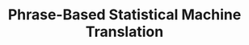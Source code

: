 ---
title: "Phrase-Based Statistical Machine Translation"

categories: ['']

tags: ['Phrase', 'Based', 'Statistical', 'Machine', 'Translation']

arabic: ['منهج الترجمة الإحصائي القائم على مستوى ترجمة العبارة']

publishers: ['المعالجة اﻵلية للنصوص العربية']

types: "word"

slug: ""
---